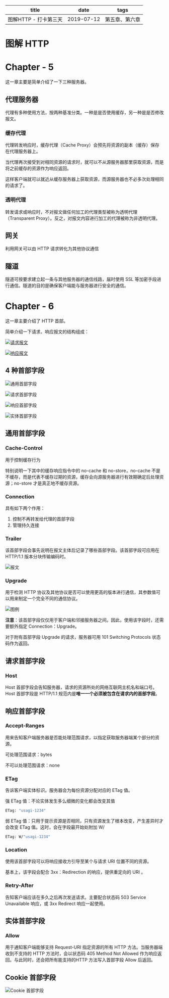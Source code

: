 |         title         |    date    |      tags      |
| :-------------------: | :--------: | :------------: |
| 图解HTTP - 打卡第三天 | 2019-07-12 | 第五章、第六章 |

# 图解 HTTP

# Chapter - 5

这一章主要是简单介绍了一下三种服务器。

<!-- more -->

## 代理服务器

代理有多种使用方法，按两种基准分类。一种是是否使用缓存，另一种是是否修改报文。

### 缓存代理

代理转发响应时，缓存代理（Cache Proxy）会预先将资源的副本（缓存）保存在代理服务器上。

当代理再次接受到对相同资源的请求时，就可以不从源服务器那里获取资源，而是将之前缓存的资源作为响应返回。

这样客户端就可以就近从缓存服务器上获取资源，而源服务器也不必多次处理相同的请求了。



### 透明代理

转发请求或响应时，不对报文做任何加工的代理类型被称为透明代理（Transparent Proxy）。反之，对报文内容进行加工的代理被称为非透明代理。



## 网关

利用网关可以由 HTTP 请求转化为其他协议通信



## 隧道

隧道可按要求建立起一条与其他服务器的通信线路，届时使用 SSL 等加密手段进行通信。隧道的目的是确保客户端能与服务器进行安全的通信。



# Chapter - 6

这一章主要介绍了 HTTP 首部。

简单介绍一下请求、响应报文的结构组成：

[![请求报文](https://s2.ax1x.com/2019/07/10/Zc0lrR.png)](https://imgchr.com/i/Zc0lrR)



[![响应报文](https://s2.ax1x.com/2019/07/10/Zc0QM9.png)](https://imgchr.com/i/Zc0QM9)



## 4 种首部字段

![通用首部字段](https://s2.ax1x.com/2019/07/10/ZcB6mR.png)



![请求首部字段](https://s2.ax1x.com/2019/07/10/ZcB4pD.png)



![响应首部字段](https://s2.ax1x.com/2019/07/10/ZcDvUx.png)



![实体首部字段](https://s2.ax1x.com/2019/07/10/Zcrp8O.png)



## 通用首部字段

### Cache-Control

用于控制缓存行为

特别说明一下其中的缓存响应指令中的 no-cache 和 no-store，no-cache 不是不缓存，而是代表不缓存过期的资源，缓存会向源服务器进行有效期确定后处理资源；no-store 才是真正地不缓存资源。



### Connection

具有如下两个作用：

1. 控制不再转发给代理的首部字段
2. 管理持久连接



### Trailer

该首部字段会事先说明在报文主体后记录了哪些首部字段。该首部字段可应用在 HTTP/1.1 版本分块传输编码时。

![报文](https://s2.ax1x.com/2019/07/12/ZWpRte.png)



### Upgrade

用于检测 HTTP 协议及其他协议是否可以使用更高的版本进行通信，其参数值可以用来制定一个完全不同的通信协议。

![图例](https://s2.ax1x.com/2019/07/12/ZWCWQA.png)

**注意**：该首部字段仅仅用于客户端和邻接服务器之间。因此，使用该字段时，还需要额外指定 Connection：Upgrade。

对于附有首部字段 Upgrade 的请求，服务器可用 101 Switching Protocols 状态码作为返回。



## 请求首部字段

### Host

Host 首部字段会告知服务器，请求的资源所处的网络互联网主机名和端口号。Host 首部字段是 HTTP/1.1 规范内是**唯一一个必须被包含在请求内的首部字段**。



## 响应首部字段

### Accept-Ranges

用来告知客户端服务器是否能处理范围请求，以指定获取服务器端某个部分的资源。

可处理范围请求：bytes

不可以处理范围请求：none



### ETag

告诉客户端实体标识。服务器会为每份资源分配对应的 ETag 值。

强 ETag 值：不论实体发生多么细微的变化都会改变其值

```bash
ETag: "usagi-1234"
```

弱 ETag 值：只用于提示资源是否相同，只有资源发生了根本改变，产生差异时才会改变 ETag 值。这时，会在字段最开始处附加 W/

```bash
ETag: W/"usagi-1234"
```



### Location

使用该首部字段可以将响应接收方引导至某个与请求 URI 位置不同的资源。

基本上，该字段会配合 3xx：Redirection 的响应，提供重定向的 URI 。



### Retry-After

告知客户端应该在多久之后再次发送请求。主要配合状态码 503 Service Unavailable 响应，或 3xx Redirect 响应一起使用。



## 实体首部字段

### Allow

用于通知客户端能够支持 Request-URI 指定资源的所有 HTTP 方法。当服务器端收到不支持的 HTTP 方法时，会以状态码 405 Method Not Allowed 作为响应返回。与此同时，还会把所有能支持的HTTP 方法写入首部字段 Allow 后返回。



## Cookie 首部字段

![Cookie 首部字段](https://s2.ax1x.com/2019/07/12/ZWnJ2V.png)